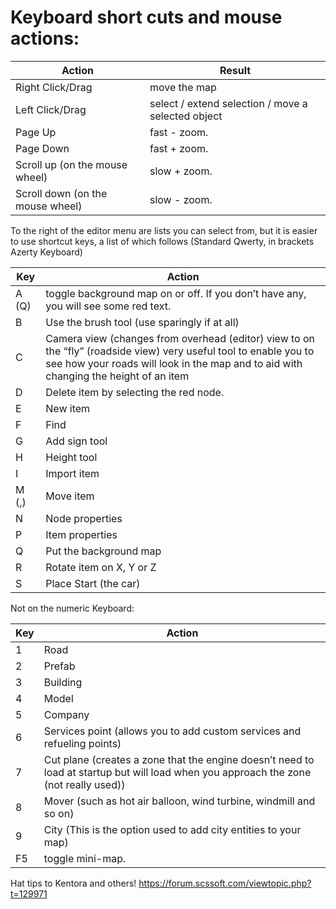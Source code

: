 # Keyboard short cuts and mouse actions:

Action | Result
------------ | -------------
Right Click/Drag | move the map
Left Click/Drag | select / extend selection / move a selected object
Page Up | fast - zoom.
Page Down | fast + zoom.
Scroll up (on the mouse wheel) | slow + zoom.
Scroll down (on the mouse wheel) | slow - zoom.

To the right of the editor menu are lists you can select from, but it is easier to use shortcut keys, a list of which 
follows (Standard Qwerty, in brackets Azerty Keyboard)

Key | Action
------------ | -------------
A (Q) | toggle background map on or off. If you don’t have any, you will see some red text.
B | Use the brush tool (use sparingly if at all)
C | Camera view (changes from overhead (editor) view to on the “fly” (roadside view) very useful tool to enable you to see how your roads will look in the map and to aid with changing the height of an item
D | Delete item by selecting the red node.
E | New item
F | Find
G | Add sign tool
H | Height tool
I | Import item
M (,) | Move item
N | Node properties
P | Item properties
Q | Put the background map
R | Rotate item on X, Y or Z
S | Place Start (the car)

Not on the numeric Keyboard:

Key | Action
------------ | -------------
1 | Road
2 | Prefab
3 | Building
4 | Model
5 | Company
6 | Services point (allows you to add custom services and refueling points)
7 | Cut plane (creates a zone that the engine doesn’t need to load at startup but will load when you approach the zone (not really used))
8 | Mover (such as hot air balloon, wind turbine, windmill and so on)
9 | City (This is the option used to add city entities to your map)
F5 | toggle mini-map.

Hat tips to Kentora and others!
https://forum.scssoft.com/viewtopic.php?t=129971
